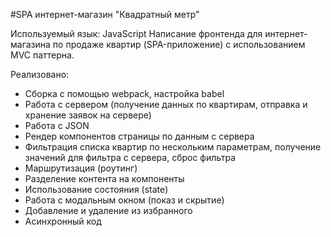 #SPA интернет-магазин "Квадратный метр"

Используемый язык: JavaScript
Написание фронтенда для интернет-магазина по продаже квартир (SPA-приложение) с использованием MVC паттерна.

Реализовано:
- Сборка с помощью webpack, настройка babel
- Работа с сервером (получение данных по квартирам, отправка и хранение заявок на сервере)
- Работа с JSON
- Рендер компонентов страницы по данным с сервера
- Фильтрация списка квартир по нескольким параметрам, получение значений для фильтра с сервера, сброс фильтра
- Маршрутизация (роутинг)
- Разделение контента на компоненты
- Использование состояния (state)
- Работа с модальным окном (показ и скрытие)
- Добавление и удаление из избранного
- Асинхронный код
